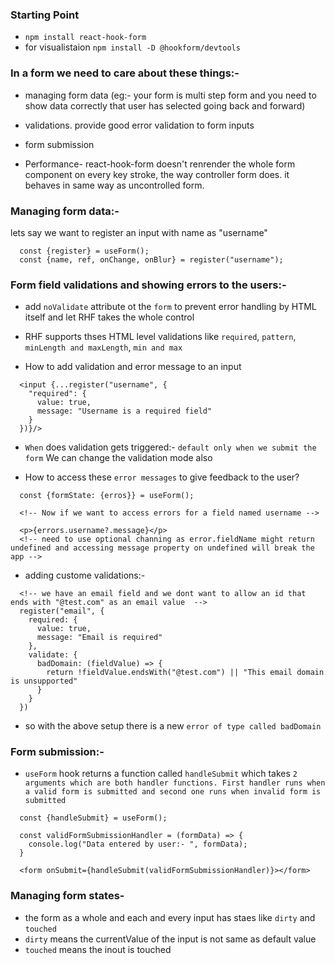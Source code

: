 ### Starting Point

- `npm install react-hook-form`
- for visualistaion `npm install -D @hookform/devtools`

### In a form we need to care about these things:-

- managing form data (eg:- your form is multi step form and you need to show data correctly that user has selected going back and forward)

- validations. provide good error validation to form inputs

- form submission

- Performance- react-hook-form doesn't renrender the whole form component on every key stroke, the way controller form does. it behaves in same way as uncontrolled form.

### Managing form data:-

lets say we want to register an input with name as "username"

```
  const {register} = useForm();
  const {name, ref, onChange, onBlur} = register("username");
```

### Form field validations and showing errors to the users:-

- add `noValidate` attribute ot the `form` to prevent error handling by HTML itself and let RHF takes the whole control

- RHF supports thses HTML level validations like `required`, `pattern`, `minLength and maxLength`, `min and max`

- How to add validation and error message to an input

```
  <input {...register("username", {
    "required": {
      value: true,
      message: "Username is a required field"
    }
  })}/>
```

- `When` does validation gets triggered:- `default only when we submit the form` We can change the validation mode also

- How to access these `error messages` to give feedback to the user?

```
  const {formState: {erros}} = useForm();

  <!-- Now if we want to access errors for a field named username -->

  <p>{errors.username?.message}</p>
  <!-- need to use optional channing as error.fieldName might return undefined and accessing message property on undefined will break the app -->
```

- adding custome validations:-

```
  <!-- we have an email field and we dont want to allow an id that ends with "@test.com" as an email value  -->
  register("email", {
    required: {
      value: true,
      message: "Email is required"
    },
    validate: {
      badDomain: (fieldValue) => {
        return !fieldValue.endsWith("@test.com") || "This email domain is unsupported"
      }
    }
  })
```

- so with the above setup there is a new `error of type called badDomain`

### Form submission:-

- `useForm` hook returns a function called `handleSubmit` which takes `2 arguments which are both handler functions. First handler runs when a valid form is submitted and second one runs when invalid form is submitted`

```
  const {handleSubmit} = useForm();

  const validFormSubmissionHandler = (formData) => {
    console.log("Data entered by user:- ", formData);
  }

  <form onSubmit={handleSubmit(validFormSubmissionHandler)}></form>
```

### Managing form states-

- the form as a whole and each and every input has staes like `dirty` and `touched`
- `dirty` means the currentValue of the input is not same as default value
- `touched` means the inout is touched
